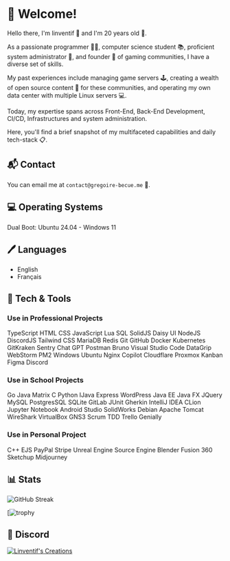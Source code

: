  # 🎉 Welcome!

Hello there, I'm linventif 👋 and I'm 20 years old 🎂.

As a passionate programmer 👨‍💻, computer science student 📚, proficient system administrator 🔧, and founder 🚀 of gaming communities, I have a diverse set of skills.

My past experiences include managing game servers 🕹️, creating a wealth of open source content 📝 for these communities, and operating my own data center with multiple Linux servers 💻.

Today, my expertise spans across Front-End, Back-End Development, CI/CD, Infrastructures and system administration.

Here, you'll find a brief snapshot of my multifaceted capabilities and daily tech-stack 📋.

## 📬 Contact

You can email me at `contact@gregoire-becue.me` 📧.

## 💻 Operating Systems

Dual Boot: Ubuntu 24.04 - Windows 11

## 🖊️ Languages

- English
- Français

## 🧰 Tech & Tools

### Use in Professional Projects

TypeScript
HTML
CSS
JavaScript
Lua
SQL
SolidJS
Daisy UI
NodeJS
DiscordJS
Tailwind CSS
MariaDB
Redis
Git
GitHub
Docker
Kubernetes
GitKraken
Sentry
Chat GPT
Postman
Bruno
Visual Studio Code
DataGrip
WebStorm
PM2
Windows
Ubuntu
Nginx
Copilot
Cloudflare
Proxmox
Kanban
Figma
Discord

### Use in School Projects

Go
Java
Matrix
C
Python
IJava
Express
WordPress
Java EE
Java FX
JQuery
MySQL
PostgresSQL
SQLite
GitLab
JUnit
Gherkin
IntelliJ IDEA
CLion
Jupyter Notebook
Android Studio
SolidWorks
Debian
Apache
Tomcat
WireShark
VirtualBox
GNS3
Scrum
TDD
Trello
Genially

### Use in Personal Project

C++
EJS
PayPal
Stripe
Unreal Engine
Source Engine
Blender
Fusion 360
Sketchup
Midjourney
  
## 📊 Stats

![GitHub Streak](https://github-readme-streak-stats.herokuapp.com/?user=linventif)

[![trophy](https://github-profile-troph000)

## 🤝 Discord

[![Linventif's Creations](https://i.imgur.com/Ro6EtDP.png)](https://linv.dev/discord)
